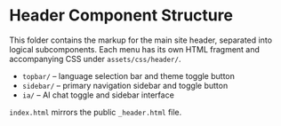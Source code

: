 # Header Component Structure

This folder contains the markup for the main site header, separated into logical
subcomponents. Each menu has its own HTML fragment and accompanying CSS under
`assets/css/header/`.

- `topbar/` – language selection bar and theme toggle button
- `sidebar/` – primary navigation sidebar and toggle button
- `ia/` – AI chat toggle and sidebar interface

`index.html` mirrors the public `_header.html` file.
